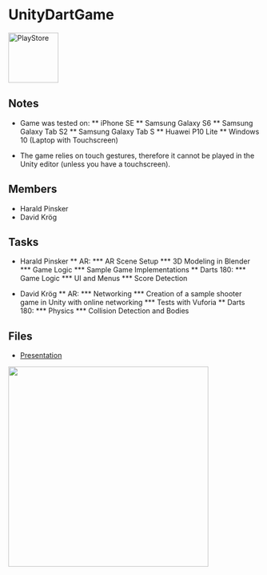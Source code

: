# UnityDartGame

<a href="https://play.google.com/store/apps/details?id=com.hpdk.darts">
  <img border="0" alt="PlayStore" src="https://upload.wikimedia.org/wikipedia/commons/thumb/c/cd/Get_it_on_Google_play.svg/1280px-Get_it_on_Google_play.svg.png" width="100">
</a>

## Notes
* Game was tested on:
** iPhone SE
** Samsung Galaxy S6
** Samsung Galaxy Tab S2
** Samsung Galaxy Tab S
** Huawei P10 Lite
** Windows 10 (Laptop with Touchscreen)

* The game relies on touch gestures, therefore it cannot be played in the Unity editor (unless you have a touchscreen).

## Members
* Harald Pinsker
* David Krög

## Tasks
* Harald Pinsker
** AR:
*** AR Scene Setup
*** 3D Modeling in Blender
*** Game Logic
*** Sample Game Implementations
** Darts 180:
*** Game Logic
*** UI and Menus
*** Score Detection

* David Krög
** AR:
*** Networking
*** Creation of a sample shooter game in Unity with online networking
*** Tests with Vuforia
** Darts 180:
*** Physics
*** Collision Detection and Bodies

## Files
* [Presentation](Presentation/projectpresentation.pptx)

<img src="https://ih0.redbubble.net/image.651437181.8246/flat,1000x1000,075,f.u2.jpg" width="400" />



